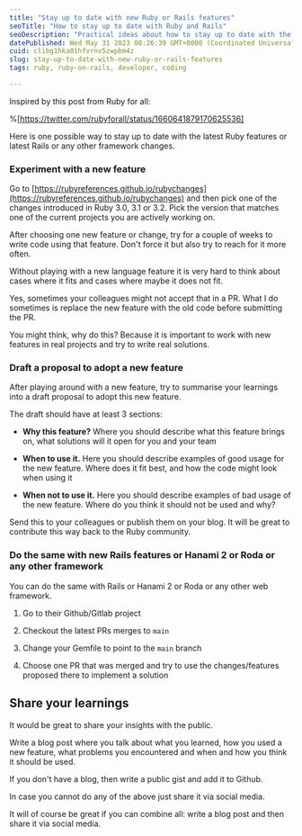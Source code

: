 ```yaml
---
title: "Stay up to date with new Ruby or Rails features"
seoTitle: "How to stay up to date with Ruby and Rails"
seoDescription: "Practical ideas about how to stay up to date with the newest Ruby and Rails features while also working on your projects."
datePublished: Wed May 31 2023 08:26:39 GMT+0000 (Coordinated Universal Time)
cuid: clibg1hka01hfvrnv5zwpbm4z
slug: stay-up-to-date-with-new-ruby-or-rails-features
tags: ruby, ruby-on-rails, developer, coding

---
```


Inspired by this post from Ruby for all:

%[https://twitter.com/rubyforall/status/1660641879170625536] 

Here is one possible way to stay up to date with the latest Ruby features or latest Rails or any other framework changes.

### **Experiment with a new feature**

Go to [https://rubyreferences.github.io/rubychanges](https://rubyreferences.github.io/rubychanges) and then pick one of the changes introduced in Ruby 3.0, 3.1 or 3.2. Pick the version that matches one of the current projects you are actively working on.

After choosing one new feature or change, try for a couple of weeks to write code using that feature. Don't force it but also try to reach for it more often.

Without playing with a new language feature it is very hard to think about cases where it fits and cases where maybe it does not fit.

Yes, sometimes your colleagues might not accept that in a PR. What I do sometimes is replace the new feature with the old code before submitting the PR.

You might think, why do this? Because it is important to work with new features in real projects and try to write real solutions.

### Draft a proposal to adopt a new feature

After playing around with a new feature, try to summarise your learnings into a draft proposal to adopt this new feature.

The draft should have at least 3 sections:

* **Why this feature?** Where you should describe what this feature brings on, what solutions will it open for you and your team
    
* **When to use it.** Here you should describe examples of good usage for the new feature. Where does it fit best, and how the code might look when using it
    
* **When not to use it.** Here you should describe examples of bad usage of the new feature. Where do you think it should not be used and why?
    

Send this to your colleagues or publish them on your blog. It will be great to contribute this way back to the Ruby community.

### Do the same with new Rails features or Hanami 2 or Roda or any other framework

You can do the same with Rails or Hanami 2 or Roda or any other web framework.

1. Go to their Github/Gitlab project
    
2. Checkout the latest PRs merges to `main`
    
3. Change your Gemfile to point to the `main` branch
    
4. Choose one PR that was merged and try to use the changes/features proposed there to implement a solution
    

## Share your learnings

It would be great to share your insights with the public.

Write a blog post where you talk about what you learned, how you used a new feature, what problems you encountered and when and how you think it should be used.

If you don't have a blog, then write a public gist and add it to Github.

In case you cannot do any of the above just share it via social media.

It will of course be great if you can combine all: write a blog post and then share it via social media.